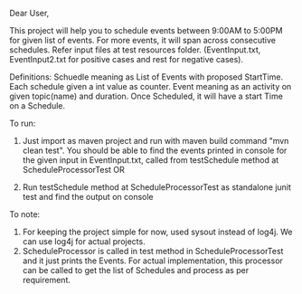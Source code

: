Dear User,

This project will help you to schedule events between 9:00AM to 5:00PM for given list of events.
For more events, it will span across consecutive schedules.
Refer input files at test resources folder. (EventInput.txt, EventInput2.txt for positive cases and rest for negative cases).

Definitions:
Schuedle meaning as List of Events with proposed StartTime. Each schedule given a int value as counter.
Event meaning as an activity on given topic(name) and duration. Once Scheduled, it will have a start Time on a Schedule.

To run:
1. Just import as maven project and run with maven build command "mvn clean test".
	You should be able to find the events printed in console for the given input in EventInput.txt, called from testSchedule method at ScheduleProcessorTest
OR

2. Run testSchedule method at ScheduleProcessorTest as standalone junit test and find the output on console

To note:
1. For keeping the project simple for now, used sysout instead of log4j. We can use log4j for actual projects.
2. ScheduleProcessor is called in test method in ScheduleProcessorTest and it just prints the Events.
   For actual implementation, this processor can be called to get the list of Schedules and process as per requirement. 

